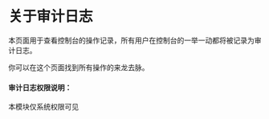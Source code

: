 # 关于审计日志
本页面用于查看控制台的操作记录，所有用户在控制台的一举一动都将被记录为审计日志。

你可以在这个页面找到所有操作的来龙去脉。
#### 审计日志权限说明：

本模块仅系统权限可见

